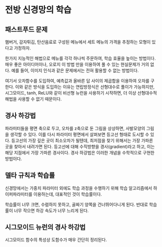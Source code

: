 # 전방 신경망의 학습

## 패스트푸드 문제

햄버거, 감자튀김, 탄산음료로 구성된 메뉴에서 세트 메뉴의 가격을 추정하는 모형이 있다고 가정하자.

한가지 지능적인 해법으로 메뉴를 각각 하나씩 주문하여, 학습 효율을 높이는 방법이다. 매우 좋은 아이디어이나, 오로지 이 방법 만을 이용하여 풀 수 있는 현실문제가 거의 없다. 예를 들어, 이미지 인식과 같은 문제에서는 전혀 활용할 수 없는 방법이다.

여기서 오차함수를 도입하여, 예측값과 올바른 답 사이의 제곱합을 이용하여 오차를 구한다. 이와 같은 방식을 도입하는 이유는 연립방정식은 선형대수로 풀이가 가능하지만, 시그모이드, tanh, ReLU와 같이 비선형 뉴런을 사용하기 시작하면, 더 이상 선형대수적 해법을 사용할 수 없기 때문이다.

## 경사 하강법

파라미터들을 평면 축으로 두고, 오차를 z축으로 둔 그림을 상상하면, 사발모양의 그림을 생각할 수 있다. 이를 다시 파라미터 평면에서 살펴보면 등고선 형태로 도시할 수 있다. 등고선의 가장 깊은 곳이 최소오차가 될텐데, 최저점을 찾기 위해서는 가장 가파른 곳을 찾아서 내려가면 된다. 등고선에 대해 수직방향을 경사(gradient)라고 하고, 이는 해당 지점에서 가장 가파른 경사이다. 경사 하강법은 이러한 개념을 수학적으로 구현한 방법이다.

## 델타 규칙과 학습률

신경망에서는 가중치 파라미터 외에도 학습 과정을 수행하기 위해 학습 알고리즘에서 하이퍼파라미터를 이용하는데, 대표적인 것이 학습률이다.

학습률이 너무 크면, 수렴하지 못하고, 골짜기 양쪽을 건너뛰어다니게 된다. 반대로 학습률이 너무 작으면 하강 속도가 너무 느리게 된다.

## 시그모이드 뉴런의 경사 하강법

시그모이드 함수의 특성상 도함수가 매우 간단히 정리된다.
